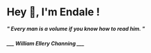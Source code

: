 <h1 title="head"> Hey 👋, I'm Endale !</h1>

**<h5><i>" Every man is a volume if you know how to read him. "</i></h5>**

*<b>___ William Ellery Channing ___</b>*
